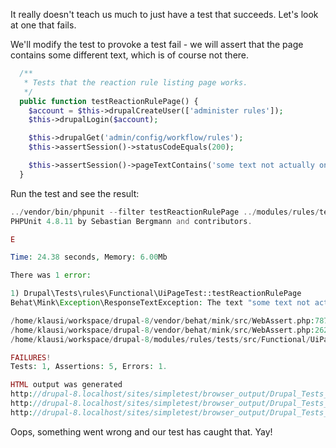 It really doesn't teach us much to just have a test that succeeds. Let's look at one that fails.

We'll modify the test to provoke a test fail - we will assert that the page contains some different text, which is of course not there.

```php
  /**
   * Tests that the reaction rule listing page works.
   */
  public function testReactionRulePage() {
    $account = $this->drupalCreateUser(['administer rules']);
    $this->drupalLogin($account);

    $this->drupalGet('admin/config/workflow/rules');
    $this->assertSession()->statusCodeEquals(200);

    $this->assertSession()->pageTextContains('some text not actually on the page');
  }

```

Run the test and see the result:

```php
../vendor/bin/phpunit --filter testReactionRulePage ../modules/rules/tests/src/Functional/UiPageTest.php 
PHPUnit 4.8.11 by Sebastian Bergmann and contributors.

E

Time: 24.38 seconds, Memory: 6.00Mb

There was 1 error:

1) Drupal\Tests\rules\Functional\UiPageTest::testReactionRulePage
Behat\Mink\Exception\ResponseTextException: The text "some text not actually on the page" was not found anywhere in the text of the current page.

/home/klausi/workspace/drupal-8/vendor/behat/mink/src/WebAssert.php:787
/home/klausi/workspace/drupal-8/vendor/behat/mink/src/WebAssert.php:262
/home/klausi/workspace/drupal-8/modules/rules/tests/src/Functional/UiPageTest.php:37

FAILURES!
Tests: 1, Assertions: 5, Errors: 1.

HTML output was generated
http://drupal-8.localhost/sites/simpletest/browser_output/Drupal_Tests_rules_Functional_UiPageTest-16-425496.html
http://drupal-8.localhost/sites/simpletest/browser_output/Drupal_Tests_rules_Functional_UiPageTest-17-425496.html
http://drupal-8.localhost/sites/simpletest/browser_output/Drupal_Tests_rules_Functional_UiPageTest-18-425496.html

```

Oops, something went wrong and our test has caught that. Yay!